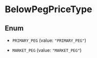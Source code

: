 

# BelowPegPriceType

## Enum


* `PRIMARY_PEG` (value: `"PRIMARY_PEG"`)

* `MARKET_PEG` (value: `"MARKET_PEG"`)



